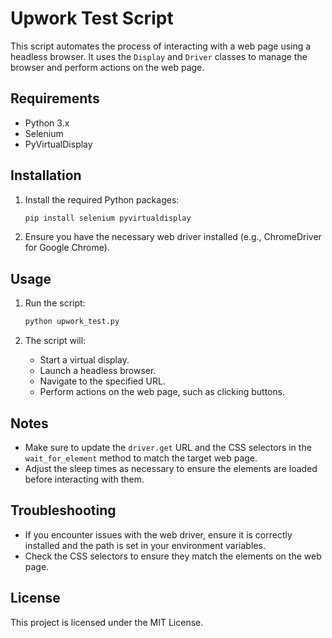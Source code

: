 # Upwork Test Script

This script automates the process of interacting with a web page using a headless browser. It uses the `Display` and `Driver` classes to manage the browser and perform actions on the web page.

## Requirements

- Python 3.x
- Selenium
- PyVirtualDisplay

## Installation

1. Install the required Python packages:
    ```bash
    pip install selenium pyvirtualdisplay
    ```

2. Ensure you have the necessary web driver installed (e.g., ChromeDriver for Google Chrome).

## Usage

1. Run the script:
    ```bash
    python upwork_test.py
    ```

2. The script will:
    - Start a virtual display.
    - Launch a headless browser.
    - Navigate to the specified URL.
    - Perform actions on the web page, such as clicking buttons.

## Notes

- Make sure to update the `driver.get` URL and the CSS selectors in the `wait_for_element` method to match the target web page.
- Adjust the sleep times as necessary to ensure the elements are loaded before interacting with them.

## Troubleshooting

- If you encounter issues with the web driver, ensure it is correctly installed and the path is set in your environment variables.
- Check the CSS selectors to ensure they match the elements on the web page.

## License

This project is licensed under the MIT License.